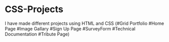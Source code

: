 # CSS-Projects
I have made different projects using HTML and CSS (#Grid Portfolio #Home Page #Image Gallary #Sign Up Page #SurveyForm #Technical Documentation #Tribute Page)
